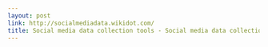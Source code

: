 ```yaml
---
layout: post
link: http://socialmediadata.wikidot.com/
title: Social media data collection tools - Social media data collection tools
---
```


